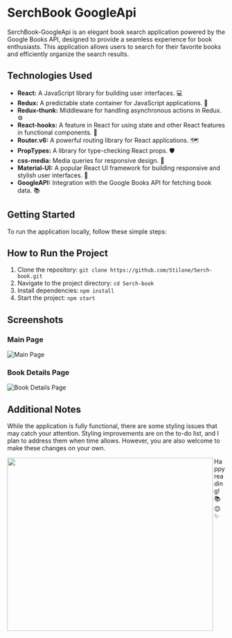 # SerchBook GoogleApi

SerchBook-GoogleApi is an elegant book search application powered by the Google Books API, designed to provide a seamless experience for book enthusiasts. This application allows users to search for their favorite books and efficiently organize the search results.

## Technologies Used
- **React:** A JavaScript library for building user interfaces. 💻
- **Redux:** A predictable state container for JavaScript applications. 🔄
- **Redux-thunk:** Middleware for handling asynchronous actions in Redux. ⚙️
- **React-hooks:** A feature in React for using state and other React features in functional components. 🎣
- **Router.v6:** A powerful routing library for React applications. 🗺️
- **PropTypes:** A library for type-checking React props. 🛡️
- **css-media:** Media queries for responsive design. 📱
- **Material-UI:** A popular React UI framework for building responsive and stylish user interfaces. 🎨
- **GoogleAPI:** Integration with the Google Books API for fetching book data. 📚

## Getting Started
To run the application locally, follow these simple steps:

## How to Run the Project

1. Clone the repository: `git clone https://github.com/Stilone/Serch-book.git`
2. Navigate to the project directory: `cd Serch-book`
3. Install dependencies: `npm install`
4. Start the project: `npm start`

## Screenshots
### Main Page
![Main Page](https://github.com/Stilone/SerchBook-GoogleApi/assets/54247765/c1bda649-893c-4254-bb22-fae2d5f34b4b)

### Book Details Page
![Book Details Page](https://github.com/Stilone/SerchBook-GoogleApi/assets/54247765/cf84d57c-2196-4a17-a7b9-4ad447f3aaff)

## Additional Notes
While the application is fully functional, there are some styling issues that may catch your attention. Styling improvements are on the to-do list, and I plan to address them when time allows. However, you are also welcome to make these changes on your own.



<img align="left" height="400" width="475" alt="" src="https://media.giphy.com/media/137EaR4vAOCn1S/giphy.gif"/>



Happy reading! 📚😊✨

